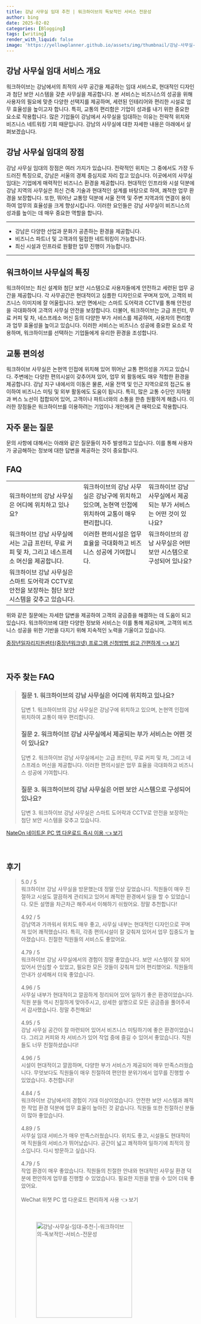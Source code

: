 ```yaml
---
title: 강남 사무실 임대 추천 | 워크하이브의 독보적인 서비스 전문성
author: bing
date: 2025-02-02
categories: [Blogging]
tags: [writing]
render_with_liquid: false
image: 'https://yellowplanner.github.io/assets/img/thumbnail/강남-사무실-임대-추천-|-워크하이브의-독보적인-서비스-전문성.webp'
---
```



<h2 id='강남 사무실 임대 서비스 개요'>강남 사무실 임대 서비스 개요</h2>

<p>워크하이브는 강남에서의 최적의 사무 공간을 제공하는 임대 서비스로, 현대적인 디자인과 첨단 보안 시스템을 갖춘 사무실을 제공합니다. 본 서비스는 비즈니스의 성공을 위해 사용자의 필요에 맞춘 다양한 선택지를 제공하며, 세련된 인테리어와 편리한 시설로 업무 효율성을 높이고자 합니다. 특히, 교통의 편리함은 기업이 성과를 내기 위한 중요한 요소로 작용합니다. 많은 기업들이 강남에서 사무실을 임대하는 이유는 전략적 위치와 비즈니스 네트워킹 기회 때문입니다. 강남의 사무실에 대한 자세한 내용은 아래에서 살펴보겠습니다.</p>

<h2 id='강남 사무실 임대의 장점'>강남 사무실 임대의 장점</h2>

<p>강남 사무실 임대의 장점은 여러 가지가 있습니다. 전략적인 위치는 그 중에서도 가장 두드러진 특징으로, 강남은 서울의 경제 중심지로 자리 잡고 있습니다. 이곳에서의 사무실 임대는 기업에게 매력적인 비즈니스 환경을 제공합니다. 현대적인 인프라와 시설 덕분에 강남 지역의 사무실은 최신 건축 기술과 현대적인 설계를 바탕으로 하여, 쾌적한 업무 환경을 보장합니다. 또한, 뛰어난 교통망 덕분에 서울 전역 및 주변 지역과의 연결이 용이하여 업무의 효율성을 크게 향상시킵니다. 이러한 요인들은 강남 사무실이 비즈니스의 성과를 높이는 데 매우 중요한 역할을 합니다.</p>

<hr />

<ul>
    <li>강남은 다양한 산업과 문화가 공존하는 환경을 제공합니다.</li>
    <li>비즈니스 파트너 및 고객과의 밀접한 네트워킹이 가능합니다.</li>
    <li>최신 시설과 인프라로 원활한 업무 진행이 가능합니다.</li>
</ul>

<hr />

<h2 id='워크하이브 사무실의 특징'>워크하이브 사무실의 특징</h2>

<p>워크하이브는 최신 설계와 첨단 보안 시스템으로 사용자들에게 안전하고 세련된 업무 공간을 제공합니다. 각 사무공간은 현대적이고 심플한 디자인으로 꾸며져 있어, 고객의 비즈니스 이미지에 잘 어울립니다. 보안 면에서는 스마트 도어락과 CCTV를 통해 안전성을 극대화하여 고객의 사무실 안전을 보장합니다. 더불어, 워크하이브는 고급 프린터, 무료 커피 및 차, 네스프레소 머신 등의 다양한 부가 서비스를 제공하여, 사용자의 편리함과 업무 효율성을 높이고 있습니다. 이러한 서비스는 비즈니스 성공에 중요한 요소로 작용하며, 워크하이브를 선택하는 기업들에게 유리한 환경을 조성합니다.</p>

<h2 id='교통 편의성'>교통 편의성</h2>

<p>워크하이브 사무실은 논현역 인접에 위치해 있어 뛰어난 교통 편의성을 가지고 있습니다. 주변에는 다양한 편의시설이 갖추어져 있어, 업무 외 활동에도 매우 적합한 환경을 제공합니다. 강남 지구 내에서의 이동은 물론, 서울 전역 및 인근 지역으로의 접근도 용이하여 비즈니스 미팅 및 외부 활동에도 도움이 됩니다. 특히, 많은 교통 수단인 지하철과 버스 노선이 접합되어 있어, 고객이나 파트너와의 소통을 한층 원활하게 해줍니다. 이러한 장점들은 워크하이브를 이용하려는 기업이나 개인에게 큰 매력으로 작용합니다.</p>

<h2 id='자주 묻는 질문'>자주 묻는 질문</h2>

<p>문의 사항에 대해서는 아래와 같은 질문들이 자주 발생하고 있습니다. 이를 통해 사용자가 궁금해하는 정보에 대한 답변을 제공하는 것이 중요합니다.</p>

<h2 id='FAQ'>FAQ</h2>

<table>
    <tr>
        <td>워크하이브의 강남 사무실은 어디에 위치하고 있나요?</td>
        <td>워크하이브의 강남 사무실은 강남구에 위치하고 있으며, 논현역 인접에 위치하여 교통이 매우 편리합니다.</td>
        <td>워크하이브 강남 사무실에서 제공되는 부가 서비스는 어떤 것이 있나요?</td>
    </tr>
    <tr>
        <td>워크하이브 강남 사무실에서는 고급 프린터, 무료 커피 및 차, 그리고 네스프레소 머신을 제공합니다.</td>
        <td>이러한 편의시설은 업무 효율을 극대화하고 비즈니스 성공에 기여합니다.</td>
        <td>워크하이브의 강남 사무실은 어떤 보안 시스템으로 구성되어 있나요?</td>
    </tr>
    <tr>
        <td>워크하이브 강남 사무실은 스마트 도어락과 CCTV로 안전을 보장하는 첨단 보안 시스템을 갖추고 있습니다.</td>
        <td></td>
        <td></td>
    </tr>
</table>

<p>위와 같은 질문에는 자세한 답변을 제공하여 고객의 궁금증을 해결하는 데 도움이 되고 있습니다. 워크하이브에 대한 다양한 정보와 서비스는 이를 통해 제공되며, 고객의 비즈니스 성공을 위한 기반을 다지기 위해 지속적인 노력을 기울이고 있습니다.</p>


<p><a class="click-button" title="중장년일자리지원센터(중장년워크넷) 프로그램 신청방법 쉽고 간편하게" href="https://yellowplanner.github.io/posts/%EC%A4%91%EC%9E%A5%EB%85%84%EC%9D%BC%EC%9E%90%EB%A6%AC%EC%A7%80%EC%9B%90%EC%84%BC%ED%84%B0(%EC%A4%91%EC%9E%A5%EB%85%84%EC%9B%8C%ED%81%AC%EB%84%B7)-%ED%94%84%EB%A1%9C%EA%B7%B8%EB%9E%A8-%EC%8B%A0%EC%B2%AD%EB%B0%A9%EB%B2%95-%EC%89%BD%EA%B3%A0-%EA%B0%84%ED%8E%B8%ED%95%98%EA%B2%8C/" rel="dofollow">중장년일자리지원센터(중장년워크넷) 프로그램 신청방법 쉽고 간편하게 👈 보기</a></p><br>
<h2 id='자주_찾는_FAQ'>자주 찾는 FAQ</h2>
<div itemscope="" itemtype="https://schema.org/FAQPage"> 
<blockquote> 
<div itemscope="" itemprop="mainEntity" itemtype="https://schema.org/Question"> 
<h3 itemprop="name">질문 1. 워크하이브의 강남 사무실은 어디에 위치하고 있나요?</h3> 
<div itemscope="" itemprop="acceptedAnswer" itemtype="https://schema.org/Answer"> 
<span itemprop="text"> 
<p>답변 1. 워크하이브의 강남 사무실은 강남구에 위치하고 있으며, 논현역 인접에 위치하여 교통이 매우 편리합니다.</p> 
</span> 
</div> 
</div> 
<div itemscope="" itemprop="mainEntity" itemtype="https://schema.org/Question"> 
<h3 itemprop="name">질문 2. 워크하이브 강남 사무실에서 제공되는 부가 서비스는 어떤 것이 있나요?</h3> 
<div itemscope="" itemprop="acceptedAnswer" itemtype="https://schema.org/Answer"> 
<span itemprop="text"> 
<p>답변 2. 워크하이브 강남 사무실에서는 고급 프린터, 무료 커피 및 차, 그리고 네스프레소 머신을 제공합니다. 이러한 편의시설은 업무 효율을 극대화하고 비즈니스 성공에 기여합니다.</p> 
</span> 
</div> 
</div> 
<div itemscope="" itemprop="mainEntity" itemtype="https://schema.org/Question"> 
<h3 itemprop="name">질문 3. 워크하이브의 강남 사무실은 어떤 보안 시스템으로 구성되어 있나요?</h3> 
<div itemscope="" itemprop="acceptedAnswer" itemtype="https://schema.org/Answer"> 
<span itemprop="text"> 
<p>답변 3. 워크하이브 강남 사무실은 스마트 도어락과 CCTV로 안전을 보장하는 첨단 보안 시스템을 갖추고 있습니다.</p> 
</span> 
</div> 
</div> 
</blockquote> 
</div>
<p><a class="click-button" title="NateOn 네이트온 PC 앱 다운로드 즉시 이용" href="https://yellowplanner.github.io/posts/NateOn-%EB%84%A4%EC%9D%B4%ED%8A%B8%EC%98%A8-PC-%EC%95%B1-%EB%8B%A4%EC%9A%B4%EB%A1%9C%EB%93%9C-%EC%A6%89%EC%8B%9C-%EC%9D%B4%EC%9A%A9/" rel="dofollow">NateOn 네이트온 PC 앱 다운로드 즉시 이용 👈 보기</a></p><br>
<h2 id='후기'>후기</h2>
<div itemscope itemtype="https://schema.org/Product">
  <blockquote>
  <div itemprop="review" itemscope itemtype="https://schema.org/Review">
      <div itemprop="reviewRating" itemscope itemtype="https://schema.org/Rating"> <span itemprop="ratingValue">5.0</span> / <span itemprop="bestRating">5</span> </div>
      <span itemprop="reviewBody">워크하이브 강남 사무실을 방문했는데 정말 인상 깊었습니다. 직원들이 매우 친절하고 시설도 깔끔하게 관리되고 있어서 쾌적한 환경에서 일을 할 수 있었습니다. 모든 설명을 차근차근 해주셔서 이해하기 쉬웠어요. 정말 추천합니다!</span>
  </div>
  <br>
  <div itemprop="review" itemscope itemtype="https://schema.org/Review">
      <div itemprop="reviewRating" itemscope itemtype="https://schema.org/Rating"> <span itemprop="ratingValue">4.92</span> / <span itemprop="bestRating">5</span> </div>
      <span itemprop="reviewBody">강남역과 가까워서 위치도 매우 좋고, 사무실 내부는 현대적인 디자인으로 꾸며져 있어 쾌적했습니다. 특히, 각종 편의시설이 잘 갖춰져 있어서 업무 집중도가 높아졌습니다. 친절한 직원들의 서비스도 좋았어요.</span>
  </div>
  <br>
  <div itemprop="review" itemscope itemtype="https://schema.org/Review">
      <div itemprop="reviewRating" itemscope itemtype="https://schema.org/Rating"> <span itemprop="ratingValue">4.79</span> / <span itemprop="bestRating">5</span> </div>
      <span itemprop="reviewBody">워크하이브 강남 사무실에서의 경험이 정말 좋았습니다. 보안 시스템이 잘 되어 있어서 안심할 수 있었고, 필요한 모든 것들이 갖춰져 있어 편리했어요. 직원들의 안내가 상세해서 더욱 좋았습니다.</span>
  </div>
  <br>
  <div itemprop="review" itemscope itemtype="https://schema.org/Review">
      <div itemprop="reviewRating" itemscope itemtype="https://schema.org/Rating"> <span itemprop="ratingValue">4.96</span> / <span itemprop="bestRating">5</span> </div>
      <span itemprop="reviewBody">사무실 내부가 현대적이고 깔끔하게 정리되어 있어 일하기 좋은 환경이었습니다. 직원 분들 역시 친절하게 맞아주시고, 상세한 설명으로 모든 궁금증을 풀어주셔서 감사했습니다. 정말 추천해요!</span>
  </div>
  <br>
  <div itemprop="review" itemscope itemtype="https://schema.org/Review">
      <div itemprop="reviewRating" itemscope itemtype="https://schema.org/Rating"> <span itemprop="ratingValue">4.95</span> / <span itemprop="bestRating">5</span> </div>
      <span itemprop="reviewBody">강남 사무실 공간이 잘 마련되어 있어서 비즈니스 미팅하기에 좋은 환경이었습니다. 그리고 커피와 차 서비스가 있어 작업 중에 즐길 수 있어서 좋았습니다. 직원들도 너무 친절하셨습니다!</span>
  </div>
  <br>
  <div itemprop="review" itemscope itemtype="https://schema.org/Review">
      <div itemprop="reviewRating" itemscope itemtype="https://schema.org/Rating"> <span itemprop="ratingValue">4.96</span> / <span itemprop="bestRating">5</span> </div>
      <span itemprop="reviewBody">시설이 현대적이고 깔끔하며, 다양한 부가 서비스가 제공되어 매우 만족스러웠습니다. 무엇보다도 직원들이 매우 친절하여 편안한 분위기에서 업무를 진행할 수 있었습니다. 추천합니다!</span>
  </div>
  <br>
  <div itemprop="review" itemscope itemtype="https://schema.org/Review">
      <div itemprop="reviewRating" itemscope itemtype="https://schema.org/Rating"> <span itemprop="ratingValue">4.84</span> / <span itemprop="bestRating">5</span> </div>
      <span itemprop="reviewBody">워크하이브 강남에서의 경험이 기대 이상이었습니다. 안전한 보안 시스템과 쾌적한 작업 환경 덕분에 업무 효율이 높아진 것 같습니다. 직원들 또한 친절하신 분들이 많아 좋았습니다.</span>
  </div>
  <br>
  <div itemprop="review" itemscope itemtype="https://schema.org/Review">
      <div itemprop="reviewRating" itemscope itemtype="https://schema.org/Rating"> <span itemprop="ratingValue">4.89</span> / <span itemprop="bestRating">5</span> </div>
      <span itemprop="reviewBody">사무실 임대 서비스가 매우 만족스러웠습니다. 위치도 좋고, 시설들도 현대적이며 직원들의 서비스가 뛰어났습니다. 공간이 넓고 쾌적하여 일하기에 최적의 장소입니다. 다시 방문하고 싶습니다.</span>
  </div>
  <br>
  <div itemprop="review" itemscope itemtype="https://schema.org/Review">
      <div itemprop="reviewRating" itemscope itemtype="https://schema.org/Rating"> <span itemprop="ratingValue">4.79</span> / <span itemprop="bestRating">5</span> </div>
      <span itemprop="reviewBody">작업 환경이 매우 좋았습니다. 직원들의 친절한 안내와 현대적인 사무실 환경 덕분에 편안하게 업무를 진행할 수 있었습니다. 필요한 지원을 받을 수 있어 더욱 좋았어요.</span>
  </div>
  <br>
  <div itemprop="review" itemscope itemtype="https://schema.org/Review">
      <div itemprop="reviewRating" itemscope itemtype="https://schema.org
<p><a class="click-button" title="WeChat 위챗 PC 앱 다운로드 편리하게 사용" href="https://yellowplanner.github.io/posts/WeChat-%EC%9C%84%EC%B1%97-PC-%EC%95%B1-%EB%8B%A4%EC%9A%B4%EB%A1%9C%EB%93%9C-%ED%8E%B8%EB%A6%AC%ED%95%98%EA%B2%8C-%EC%82%AC%EC%9A%A9/" rel="dofollow">WeChat 위챗 PC 앱 다운로드 편리하게 사용 👈 보기</a></p><br>
<figure class="image"><img src="https://yellowplanner.github.io/assets/img/thumbnail/강남-사무실-임대-추천-|-워크하이브의-독보적인-서비스-전문성.webp" alt="강남-사무실-임대-추천-|-워크하이브의-독보적인-서비스-전문성" width="256" height="256"></figure>